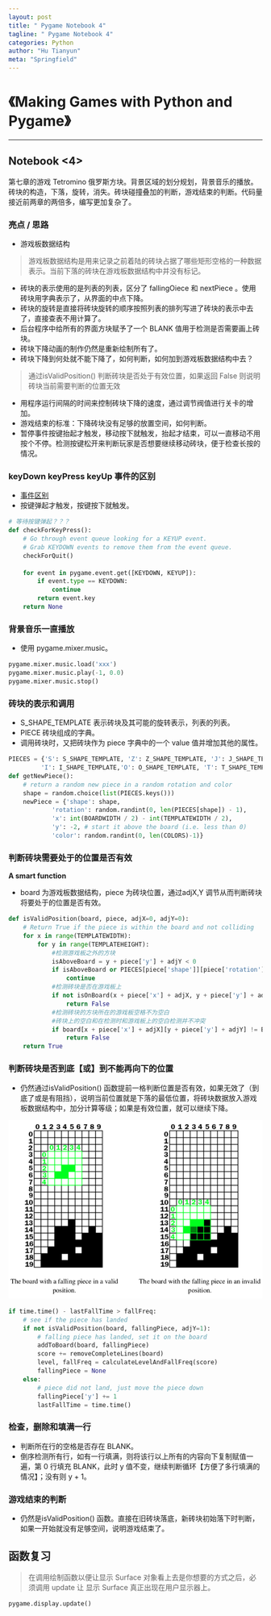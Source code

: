 ```yaml
---
layout: post
title: " Pygame Notebook 4"
tagline: " Pygame Notebook 4"
categories: Python
author: "Hu Tianyun"
meta: "Springfield"
---
```


# 《Making Games with Python and Pygame》

*********************************************

## Notebook <4>
第七章的游戏 Tetromino 俄罗斯方块。背景区域的划分规划，背景音乐的播放。砖块的构造，下落，旋转，消失。砖块碰撞叠加的判断，游戏结束的判断。代码量接近前两章的两倍多，编写更加复杂了。

### 亮点 / 思路
 *  游戏板数据结构
 > 游戏板数据结构是用来记录之前着陆的砖块占据了哪些矩形空格的一种数据表示。当前下落的砖块在游戏板数据结构中并没有标记。
 *  砖块的表示使用的是列表的列表，区分了 fallingOiece 和 nextPiece 。使用砖块用字典表示了，从界面的中点下降。
 *  砖块的旋转是直接将砖块旋转的顺序按照列表的排列写进了砖块的表示中去了，直接查表不用计算了。
 *  后台程序中给所有的界面方块赋予了一个 BLANK 值用于检测是否需要画上砖块。
 *  砖块下降动画的制作仍然是重新绘制所有了。
 *  砖块下降到何处就不能下降了，如何判断，如何加到游戏板数据结构中去？
 > 通过isValidPosition() 判断砖块是否处于有效位置，如果返回 False 则说明砖块当前需要判断的位置无效
 *  用程序运行间隔的时间来控制砖块下降的速度，通过调节阀值进行关卡的增加。
 *  游戏结束的标准：下降砖块没有足够的放置空间，如何判断。
 *  暂停事件按键抬起才触发，移动按下就触发，抬起才结束，可以一直移动不用按个不停。检测按键松开来判断玩家是否想要继续移动砖块，便于检查长按的情况。


### keyDown keyPress keyUp  事件的区别
 *  [事件区别](http://blog.sina.com.cn/s/blog_a401a1ea0101edah.html "事件的区别")
 *  按键弹起才触发，按键按下就触发。

```Python
# 等待按键弹起？？？
def checkForKeyPress():
	# Go through event queue looking for a KEYUP event.
	# Grab KEYDOWN events to remove them from the event queue.
	checkForQuit()

	for event in pygame.event.get([KEYDOWN, KEYUP]):
		if event.type == KEYDOWN:
			continue
		return event.key
	return None
```

### 背景音乐一直播放
 *  使用 pygame.mixer.music。

```Python
pygame.mixer.music.load('xxx')
pygame.mixer.music.play(-1, 0.0)
pygame.mixer.music.stop()
```

### 砖块的表示和调用
 *  S_SHAPE_TEMPLATE 表示砖块及其可能的旋转表示，列表的列表。
 *  PIECE 砖块组成的字典。
 *  调用砖块时，又把砖块作为 piece 字典中的一个 value 值并增加其他的属性。
 
```Python
PIECES = {'S': S_SHAPE_TEMPLATE, 'Z': Z_SHAPE_TEMPLATE, 'J': J_SHAPE_TEMPLATE, 'L': L_SHAPE_TEMPLATE,
	     'I': I_SHAPE_TEMPLATE,'O': O_SHAPE_TEMPLATE, 'T': T_SHAPE_TEMPLATE}
def getNewPiece():
	# return a random new piece in a random rotation and color
	shape = random.choice(list(PIECES.keys()))
	newPiece = {'shape': shape,
			'rotation': random.randint(0, len(PIECES[shape]) - 1),
			'x': int(BOARDWIDTH / 2) - int(TEMPLATEWIDTH / 2),
			'y': -2, # start it above the board (i.e. less than 0)
			'color': random.randint(0, len(COLORS)-1)}
```


### 判断砖块需要处于的位置是否有效 

**A smart function**

 *  board 为游戏板数据结构，piece 为砖块位置，通过adjX,Y 调节从而判断砖块将要处于的位置是否有效。
 
```Python
def isValidPosition(board, piece, adjX=0, adjY=0):
	# Return True if the piece is within the board and not colliding
	for x in range(TEMPLATEWIDTH):
		for y in range(TEMPLATEHEIGHT):
			#检测游戏板之外的方块
			isAboveBoard = y + piece['y'] + adjY < 0 
			if isAboveBoard or PIECES[piece['shape']][piece['rotation']][y][x] == BLANK:
				continue
			#检测砖块是否在游戏板上
			if not isOnBoard(x + piece['x'] + adjX, y + piece['y'] + adjY):
				return False
			#检测砖块的方块所在的游戏板空格不为空白
			#砖块上的空白和在检测时和游戏板上的空白检测并不冲突
			if board[x + piece['x'] + adjX][y + piece['y'] + adjY] != BLANK:
				return False
	return True

```

### 判断砖块是否到底【或】到不能再向下的位置

 *  仍然通过isValidPosition() 函数提前一格判断位置是否有效，如果无效了（到底了或是有阻挡），说明当前位置就是下落的最低位置，将砖块数据放入游戏板数据结构中，加分计算等级；如果是有效位置，就可以继续下降。
 
![ValidPosition](/post_img/tetromino1.png  "ValidPosition")

```Python
if time.time() - lastFallTime > fallFreq:
	# see if the piece has landed
	if not isValidPosition(board, fallingPiece, adjY=1):
		# falling piece has landed, set it on the board
		addToBoard(board, fallingPiece)
		score += removeCompleteLines(board)
		level, fallFreq = calculateLevelAndFallFreq(score)
		fallingPiece = None
	else:
		# piece did not land, just move the piece down
		fallingPiece['y'] += 1
		lastFallTime = time.time()
```

### 检查，删除和填满一行

 *  判断所在行的空格是否存在 BLANK。
 *  倒序检测所有行，如有一行填满，则将该行以上所有的内容向下复制赋值一遍，第 0 行填充 BLANK，此时 y 值不变，继续判断循环【方便了多行填满的情况】；没有则 y + 1。

### 游戏结束的判断
 *  仍然是isValidPosition() 函数。直接在旧砖块落底，新砖块初始落下时判断，如果一开始就没有足够空间，说明游戏结束了。

## 函数复习
 > 在调用绘制函数以便让显示 Surface 对象看上去是你想要的方式之后，必须调用 update 让 显示 Surface 真正出现在用户显示器上。
```Python
pygame.display.update()
```